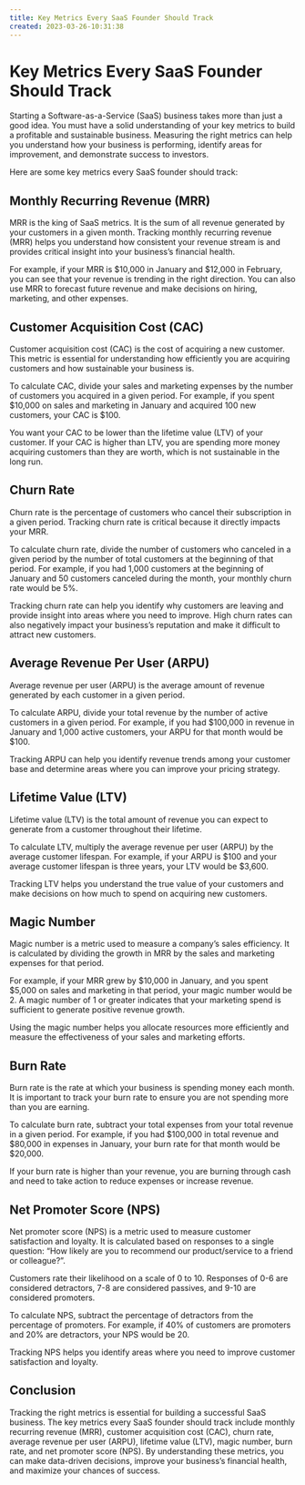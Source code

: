 ```yaml
---
title: Key Metrics Every SaaS Founder Should Track
created: 2023-03-26-10:31:38
---
```


# Key Metrics Every SaaS Founder Should Track

Starting a Software-as-a-Service (SaaS) business takes more than just a good idea. You must have a solid understanding of your key metrics to build a profitable and sustainable business. Measuring the right metrics can help you understand how your business is performing, identify areas for improvement, and demonstrate success to investors.

Here are some key metrics every SaaS founder should track:

## Monthly Recurring Revenue (MRR)

MRR is the king of SaaS metrics. It is the sum of all revenue generated by your customers in a given month. Tracking monthly recurring revenue (MRR) helps you understand how consistent your revenue stream is and provides critical insight into your business’s financial health. 

For example, if your MRR is $10,000 in January and $12,000 in February, you can see that your revenue is trending in the right direction. You can also use MRR to forecast future revenue and make decisions on hiring, marketing, and other expenses.

## Customer Acquisition Cost (CAC)

Customer acquisition cost (CAC) is the cost of acquiring a new customer. This metric is essential for understanding how efficiently you are acquiring customers and how sustainable your business is. 

To calculate CAC, divide your sales and marketing expenses by the number of customers you acquired in a given period. For example, if you spent $10,000 on sales and marketing in January and acquired 100 new customers, your CAC is $100.

You want your CAC to be lower than the lifetime value (LTV) of your customer. If your CAC is higher than LTV, you are spending more money acquiring customers than they are worth, which is not sustainable in the long run.

## Churn Rate

Churn rate is the percentage of customers who cancel their subscription in a given period. Tracking churn rate is critical because it directly impacts your MRR. 

To calculate churn rate, divide the number of customers who canceled in a given period by the number of total customers at the beginning of that period. For example, if you had 1,000 customers at the beginning of January and 50 customers canceled during the month, your monthly churn rate would be 5%.

Tracking churn rate can help you identify why customers are leaving and provide insight into areas where you need to improve. High churn rates can also negatively impact your business’s reputation and make it difficult to attract new customers.

## Average Revenue Per User (ARPU)

Average revenue per user (ARPU) is the average amount of revenue generated by each customer in a given period. 

To calculate ARPU, divide your total revenue by the number of active customers in a given period. For example, if you had $100,000 in revenue in January and 1,000 active customers, your ARPU for that month would be $100.

Tracking ARPU can help you identify revenue trends among your customer base and determine areas where you can improve your pricing strategy.

## Lifetime Value (LTV)

Lifetime value (LTV) is the total amount of revenue you can expect to generate from a customer throughout their lifetime. 

To calculate LTV, multiply the average revenue per user (ARPU) by the average customer lifespan. For example, if your ARPU is $100 and your average customer lifespan is three years, your LTV would be $3,600.

Tracking LTV helps you understand the true value of your customers and make decisions on how much to spend on acquiring new customers.

## Magic Number

Magic number is a metric used to measure a company’s sales efficiency. It is calculated by dividing the growth in MRR by the sales and marketing expenses for that period. 

For example, if your MRR grew by $10,000 in January, and you spent $5,000 on sales and marketing in that period, your magic number would be 2. A magic number of 1 or greater indicates that your marketing spend is sufficient to generate positive revenue growth.

Using the magic number helps you allocate resources more efficiently and measure the effectiveness of your sales and marketing efforts.

## Burn Rate

Burn rate is the rate at which your business is spending money each month. It is important to track your burn rate to ensure you are not spending more than you are earning. 

To calculate burn rate, subtract your total expenses from your total revenue in a given period. For example, if you had $100,000 in total revenue and $80,000 in expenses in January, your burn rate for that month would be $20,000.

If your burn rate is higher than your revenue, you are burning through cash and need to take action to reduce expenses or increase revenue.

## Net Promoter Score (NPS)

Net promoter score (NPS) is a metric used to measure customer satisfaction and loyalty. It is calculated based on responses to a single question: “How likely are you to recommend our product/service to a friend or colleague?”. 

Customers rate their likelihood on a scale of 0 to 10. Responses of 0-6 are considered detractors, 7-8 are considered passives, and 9-10 are considered promoters. 

To calculate NPS, subtract the percentage of detractors from the percentage of promoters. For example, if 40% of customers are promoters and 20% are detractors, your NPS would be 20.

Tracking NPS helps you identify areas where you need to improve customer satisfaction and loyalty.

## Conclusion

Tracking the right metrics is essential for building a successful SaaS business. The key metrics every SaaS founder should track include monthly recurring revenue (MRR), customer acquisition cost (CAC), churn rate, average revenue per user (ARPU), lifetime value (LTV), magic number, burn rate, and net promoter score (NPS). By understanding these metrics, you can make data-driven decisions, improve your business’s financial health, and maximize your chances of success.
